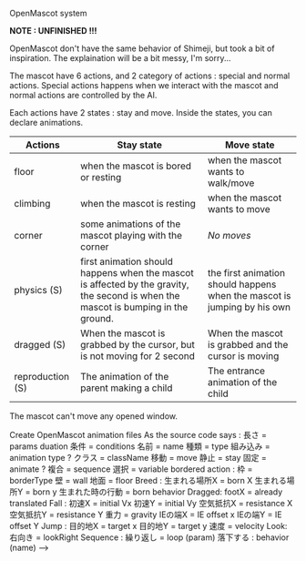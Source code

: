 OpenMascot system

**NOTE : UNFINISHED !!!**

OpenMascot don't have the same behavior of Shimeji, but took a bit of inspiration. The explaination will be a bit messy, I'm sorry...

The mascot have 6 actions, and 2 category of actions : special and normal actions.
Special actions happens when we interact with the mascot and normal actions are controlled by the AI.

Each actions have 2 states : stay and move. Inside the states, you can declare animations.

| Actions          | Stay state                                                   | Move state                                                   |
| ---------------- | ------------------------------------------------------------ | ------------------------------------------------------------ |
| floor            | when the mascot is bored or resting                          | when the mascot wants to walk/move                           |
| climbing         | when the mascot is resting                                   | when the mascot wants to move                                |
| corner           | some animations of the mascot playing with the corner        | *No moves*                                                   |
| physics (S)      | first animation should happens when the mascot is affected by the gravity, the second is when the mascot is bumping in the ground. | the first animation should happens when the mascot is jumping by his own |
| dragged (S)      | When the mascot is grabbed by the cursor, but is not moving for 2 second | When the mascot is grabbed and the cursor is moving          |
| reproduction (S) | The animation of the parent making a child                   | The entrance animation of the child                          |

The mascot can't move any opened window.

Create OpenMascot animation files
	As the source code says :
	長さ = params duation
	条件 = conditions
	名前 = name
	種類 = type 組み込み = animation type ?
	クラス = className
	移動 = move
	静止 = stay
	固定 = animate ?
	複合 = sequence
	選択 = variable
	bordered action :
		枠 = borderType
		壁 = wall
		地面 = floor
	Breed :
		生まれる場所X = born X
		生まれる場所Y = born y
		生まれた時の行動 = born behavior
	Dragged:
		footX = already translated
	Fall :
		初速X = initial Vx
		初速Y = initial Vy
		空気抵抗X = resistance X
		空気抵抗Y = resistance Y
		重力 = gravity
		IEの端X = IE offset x
		IEの端Y = IE offset Y
	Jump :
		目的地X = target x
		目的地Y = target y
		速度 = velocity
	Look:
		右向き = lookRight
	Sequence :
		繰り返し = loop (param)
	落下する : behavior (name)
-->
